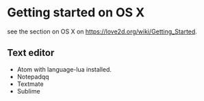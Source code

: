 # Getting started on OS X

see the section on OS X on <https://love2d.org/wiki/Getting_Started>.

## Text editor

- Atom with language-lua installed.
- Notepadqq
- Textmate
- Sublime
